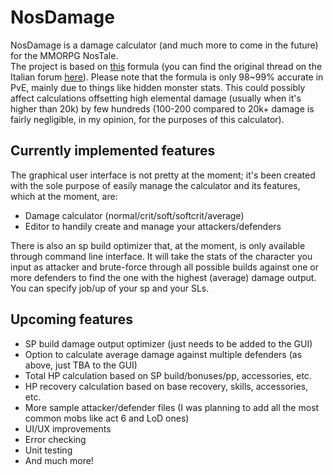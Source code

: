 # NosDamage

NosDamage is a damage calculator (and much more to come in the future) for the
MMORPG NosTale.  
The project is based on [this](https://forum.vendettagn.com/index.php?/topic/2749-formula-damage/)
formula (you can find the original thread on the Italian forum
[here](https://board.it.nostale.gameforge.com/index.php/Thread/88530-Formula-del-Danno-Aggiornata-e-ancora-in-fase-di-aggiornamento/)).
Please note that the formula is only 98~99% accurate in PvE, mainly due to things like
hidden monster stats. This could possibly affect calculations offsetting high
elemental damage (usually when it's higher than 20k) by few hundreds (100-200
compared to 20k+ damage is fairly negligible, in my opinion, for the purposes of
this calculator).

## Currently implemented features
The graphical user interface is not pretty at the moment; it's been created with the sole
purpose of easily manage the calculator and its features, which at the moment, are:

- Damage calculator (normal/crit/soft/softcrit/average)
- Editor to handily create and manage your attackers/defenders

There is also an sp build optimizer that, at the moment, is only available through
command line interface. It will take the stats of the character you input as
attacker and brute-force through all possible builds against one or more defenders to find
the one with the highest (average) damage output.
You can specify job/up of your sp and your SLs.

## Upcoming features
- SP build damage output optimizer (just needs to be added to the GUI)
- Option to calculate average damage against multiple defenders (as above, just
  TBA to the GUI)
- Total HP calculation based on SP build/bonuses/pp, accessories, etc.
- HP recovery calculation based on base recovery, skills, accessories, etc.
- More sample attacker/defender files (I was planning to add all the most common
  mobs like act 6 and LoD ones)
- UI/UX improvements
- Error checking
- Unit testing
- And much more!  
